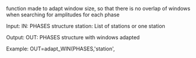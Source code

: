   function made to adapt window size, so that there is no overlap of windows
  when searching for amplitudes for each phase
 
  Input:
      IN: PHASES structure
      station: List of stations or one station
      
  Output:
      OUT: PHASES structure with windows adapted
 
  Example: OUT=adapt_WIN(PHASES,'station',
